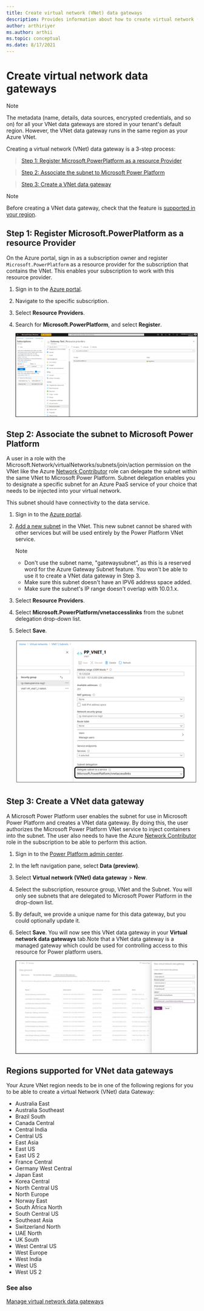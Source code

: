 ```yaml
---
title: Create virtual network (VNet) data gateways
description: Provides information about how to create virtual network (VNet) data gateways.
author: arthiriyer
ms.author: arthii
ms.topic: conceptual
ms.date: 8/17/2021
---
```


# Create virtual network data gateways

> [!NOTE]
>The metadata (name, details, data sources, encrypted credentials, and so on) for all your VNet data gateways are stored in your tenant's default region. However, the VNet data gateway runs in the same region as your Azure VNet.

Creating a virtual network (VNet) data gateway is a 3-step process:

> [Step 1: Register Microsoft.PowerPlatform as a resource Provider](#step-1-register-microsoftpowerplatform-as-a-resource-provider)

> [Step 2: Associate the subnet to Microsoft Power Platform](#step-2-associate-the-subnet-to-microsoft-power-platform)

> [Step 3: Create a VNet data gateway](#step-3-create-a-vnet-data-gateway)

> [!NOTE]
> Before creating a VNet data gateway, check that the feature is [supported in your region](#regions-supported-for-vnet-data-gateways).

## Step 1: Register Microsoft.PowerPlatform as a resource Provider

On the Azure portal, sign in as a subscription owner and register `Microsoft.PowerPlatform` as a resource provider for the subscription that contains the VNet. This enables your subscription to work with this resource provider.

1. Sign in to the [Azure portal](https://portal.azure.com).

1. Navigate to the specific subscription.

1. Select **Resource Providers**.

1. Search for **Microsoft.PowerPlatform**, and select **Register**.

    ![Register resource provider.](media/register-resource-provider.png)

## Step 2: Associate the subnet to Microsoft Power Platform

A user in a role with the Microsoft.Network/virtualNetworks/subnets/join/action permission on the VNet like the Azure [Network Contributor](/azure/role-based-access-control/built-in-roles#network-contributor) role can delegate the subnet within the same VNet to Microsoft Power Platform. Subnet delegation enables you to designate a specific subnet for an Azure PaaS service of your choice that needs to be injected into your virtual network.

This subnet should have connectivity to the data service.

1. Sign in to the [Azure portal](https://portal.azure.com).

1. [Add a new subnet](/azure/virtual-network/virtual-network-manage-subnet#add-a-subnet) in the VNet. This new subnet cannot be shared with other services but will be used entirely by the Power Platform VNet service. 

    > [!NOTE]
    > * Don't use the subnet name, "gatewaysubnet", as this is a reserved word for the Azure Gateway Subnet feature. You won't be able to use it to create a VNet data gateway in Step 3.
    > * Make sure this subnet doesn't have an IPV6 address space added.
    > * Make sure the subnet's IP range doesn't overlap with 10.0.1.x. 

1. Select **Resource Providers**.

1. Select **Microsoft.PowerPlatform/vnetaccesslinks** from the subnet delegation drop-down list.

1. Select **Save**.

    ![Associate subnet.](media/associate-subnet.png)

## Step 3: Create a VNet data gateway

A Microsoft Power Platform user enables the subnet for use in Microsoft Power Platform and creates a VNet data gateway. By doing this, the user authorizes the Microsoft Power Platform VNet service to inject containers into the subnet. The user also needs to have the Azure [Network Contributor](/azure/role-based-access-control/built-in-roles#network-contributor) role in the subscription to be able to perform this action.

1. Sign in to the [Power Platform admin center](https://admin.powerplatform.microsoft.com).

1. In the left navigation pane, select **Data (preview)**.

1. Select **Virtual network (VNet) data gateway** > **New**. 

1. Select the subscription, resource group, VNet and the Subnet. You will only see subnets that are delegated to Microsoft Power Platform in the drop-down list.

1. By default, we provide a unique name for this data gateway, but you could optionally update it.

1. Select **Save**. You will now see this VNet data gateway in your **Virtual network data gateways** tab.Note that a VNet data gateway is a managed gateway which could be used for controlling access to this resource for Power platform users.  

    ![VNet data gateway.](media/vnet-data-gateway.png)

## Regions supported for VNet data gateways

Your Azure VNet region needs to be in one of the following regions for you to be able to create a virtual Network (VNet) data Gateway:

- Australia East
- Australia Southeast
- Brazil South
- Canada Central
- Central India
- Central US
- East Asia
- East US
- East US 2
- France Central
- Germany West Central
- Japan East
- Korea Central
- North Central US
- North Europe
- Norway East
- South Africa North
- South Central US
- Southeast Asia
- Switzerland North
- UAE North
- UK South
- West Central US
- West Europe
- West India
- West US
- West US 2

### See also
[Manage virtual network data gateways](manage-data-gateways.md) 
